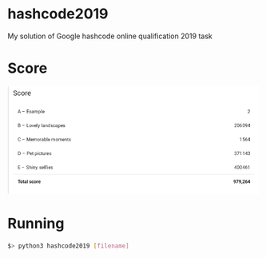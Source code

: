 # hashcode2019
My solution of Google hashcode online qualification 2019 task

# Score

![img](images/score.png)

# Running

```bash
$> python3 hashcode2019 [filename]
```
